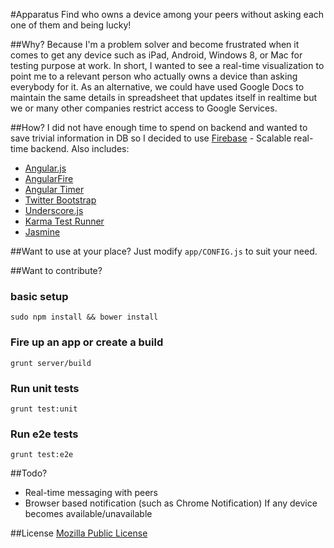 #Apparatus
Find who owns a device among your peers without asking each one of them and being lucky!

##Why?
Because I'm a problem solver and become frustrated when it comes to get any device such as iPad, Android, Windows 8, or Mac for testing purpose at work. In short, I wanted to see a real-time visualization to point me to a relevant person who actually owns a device than asking everybody for it. As an alternative, we could have used Google Docs to maintain the same details in spreadsheet that updates itself in realtime but we or many other companies restrict access to Google Services.

##How?
I did not have enough time to spend on backend and wanted to save trivial information in DB so I decided to use [Firebase](http://firebase.com) - Scalable real-time backend. Also includes:

* [Angular.js](http://angularjs.org)
* [AngularFire](http://angularfire.com)
* [Angular Timer](http://siddii.github.io/angular-timer)
* [Twitter Bootstrap](http://getbootstrap.com/2.3.2)
* [Underscore.js](http://underscorejs.org)
* [Karma Test Runner](http://karma-runner.github.io/0.10/index.html)
* [Jasmine](http://jasmine.github.io/)

##Want to use at your place?
Just modify `app/CONFIG.js` to suit your need.

##Want to contribute?
### basic setup
    sudo npm install && bower install

### Fire up an app or create a build
    grunt server/build

### Run unit tests
    grunt test:unit

### Run e2e tests
    grunt test:e2e

##Todo?
* Real-time messaging with peers
* Browser based notification (such as Chrome Notification) If any device becomes available/unavailable


##License
[Mozilla Public License](http://www.mozilla.org/MPL/)
